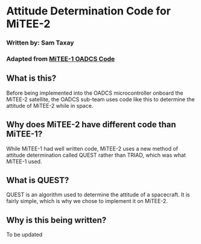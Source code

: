 # Attitude Determination Code for MiTEE-2

### Written by: Sam Taxay
### Adapted from [MiTEE-1 OADCS Code](https://gitlab.eecs.umich.edu/mitee-oadcs/attitude-determination-for-mitee-1/-/tree/main/)

## What is this?

Before being implemented into the OADCS microcontroller onboard the MiTEE-2 satellite, the OADCS sub-team uses code like this to determine the attitude of MiTEE-2 while in space.

## Why does MiTEE-2 have different code than MiTEE-1?

While MiTEE-1 had well written code, MiTEE-2 uses a new method of attitude determination called QUEST rather than TRIAD, which was what MiTEE-1 used. 

## What is QUEST?

QUEST is an algorithm used to determine the attitude of a spacecraft. It is fairly simple, which is why we chose to implement it on MiTEE-2.

## Why is this being written?

To be updated

